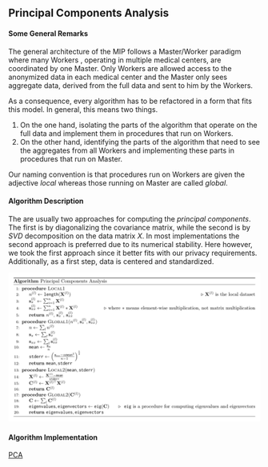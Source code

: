 ## Principal Components Analysis

#### Some General Remarks

The general architecture of the MIP follows a Master/Worker paradigm where many Workers
, operating in multiple medical centers, are coordinated by one Master. Only Workers
are allowed access to the anonymized data in each medical center and the Master only
sees aggregate data, derived from the full data and sent to him by the Workers.

As a consequence, every algorithm has to be refactored in a form that fits this model.
In general, this means two things.

1. On the one hand, isolating the parts of the algorithm that operate on the full data
   and implement them in procedures that run on Workers.
1. On the other hand, identifying the parts of the algorithm that need to see the
   aggregates from all Workers and implementing these parts in procedures that run on
   Master.

Our naming convention is that procedures run on Workers are given the adjective _local_
whereas those running on Master are called _global_.

#### Algorithm Description

The are usually two approaches for computing the *principal components*. The first is by
diagonalizing the covariance matrix, while the second is by *SVD* decomposition on the data
matrix *X*. In most implementations the second approach is preferred due to its numerical
stability. Here however, we took the first approach since it better fits with our privacy
requirements. Additionally, as a first step, data is centered and standardized.

![pseudo](images/pca_pseudocode.png)


<b><h4>Algorithm Implementation</b></h4>

[PCA](../../exareme2/algorithms/pca.py)

